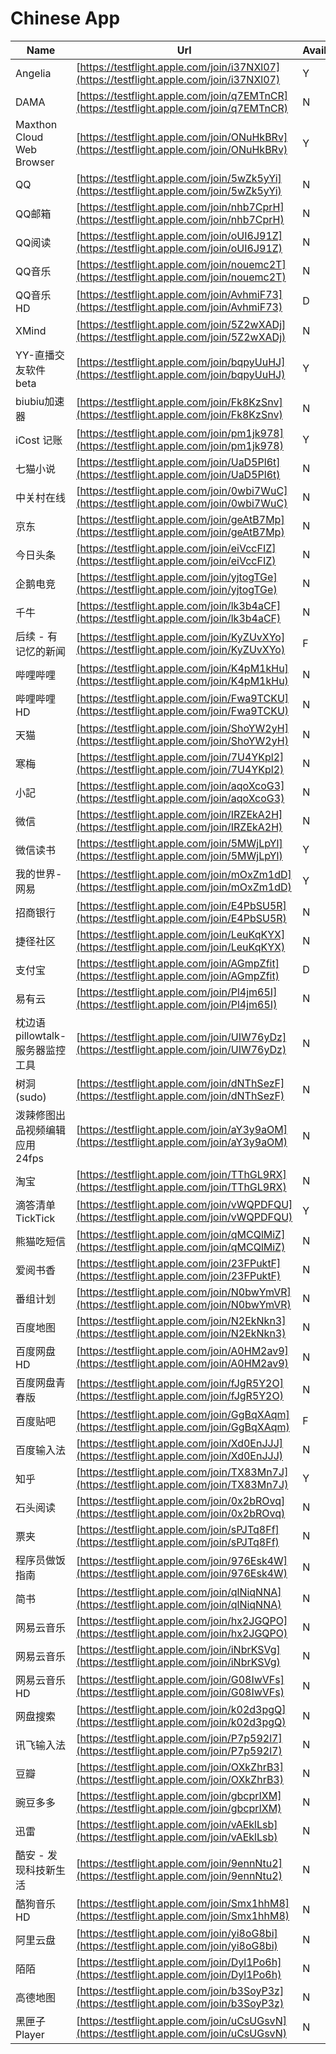 # Chinese App
| Name | Url | Available | Date |
| --- | --- | --- | -- |
| Angelia | [https://testflight.apple.com/join/i37NXl07](https://testflight.apple.com/join/i37NXl07) | Y | 2022-03-15 |
| DAMA | [https://testflight.apple.com/join/q7EMTnCR](https://testflight.apple.com/join/q7EMTnCR) | N | 2022-05-21 |
| Maxthon Cloud Web Browser | [https://testflight.apple.com/join/ONuHkBRv](https://testflight.apple.com/join/ONuHkBRv) | Y | 2022-03-15 |
| QQ | [https://testflight.apple.com/join/5wZk5yYi](https://testflight.apple.com/join/5wZk5yYi) | N | 2022-05-19 |
| QQ邮箱 | [https://testflight.apple.com/join/nhb7CprH](https://testflight.apple.com/join/nhb7CprH) | N | 2022-03-15 |
| QQ阅读 | [https://testflight.apple.com/join/oUI6J91Z](https://testflight.apple.com/join/oUI6J91Z) | N | 2022-03-15 |
| QQ音乐 | [https://testflight.apple.com/join/nouemc2T](https://testflight.apple.com/join/nouemc2T) | N | 2022-03-15 |
| QQ音乐 HD | [https://testflight.apple.com/join/AvhmiF73](https://testflight.apple.com/join/AvhmiF73) | D | 2022-07-07 |
| XMind | [https://testflight.apple.com/join/5Z2wXADj](https://testflight.apple.com/join/5Z2wXADj) | N | 2022-03-15 |
| YY-直播交友软件 beta | [https://testflight.apple.com/join/bqpyUuHJ](https://testflight.apple.com/join/bqpyUuHJ) | Y | 2022-03-15 |
| biubiu加速器 | [https://testflight.apple.com/join/Fk8KzSnv](https://testflight.apple.com/join/Fk8KzSnv) | N | 2022-03-15 |
| iCost 记账 | [https://testflight.apple.com/join/pm1jk978](https://testflight.apple.com/join/pm1jk978) | Y | 2022-03-15 |
| 七猫小说 | [https://testflight.apple.com/join/UaD5Pl6t](https://testflight.apple.com/join/UaD5Pl6t) | N | 2022-03-15 |
| 中关村在线 | [https://testflight.apple.com/join/0wbi7WuC](https://testflight.apple.com/join/0wbi7WuC) | N | 2022-04-06 |
| 京东 | [https://testflight.apple.com/join/geAtB7Mp](https://testflight.apple.com/join/geAtB7Mp) | N | 2022-03-15 |
| 今日头条 | [https://testflight.apple.com/join/eiVccFIZ](https://testflight.apple.com/join/eiVccFIZ) | N | 2022-03-15 |
| 企鹅电竞 | [https://testflight.apple.com/join/yjtogTGe](https://testflight.apple.com/join/yjtogTGe) | N | 2022-03-15 |
| 千牛 | [https://testflight.apple.com/join/lk3b4aCF](https://testflight.apple.com/join/lk3b4aCF) | N | 2022-03-16 |
| 后续 - 有记忆的新闻 | [https://testflight.apple.com/join/KyZUvXYo](https://testflight.apple.com/join/KyZUvXYo) | F | 2022-07-07 |
| 哔哩哔哩 | [https://testflight.apple.com/join/K4pM1kHu](https://testflight.apple.com/join/K4pM1kHu) | N | 2022-03-16 |
| 哔哩哔哩 HD | [https://testflight.apple.com/join/Fwa9TCKU](https://testflight.apple.com/join/Fwa9TCKU) | N | 2022-03-15 |
| 天猫 | [https://testflight.apple.com/join/ShoYW2yH](https://testflight.apple.com/join/ShoYW2yH) | N | 2022-03-16 |
| 寒梅 | [https://testflight.apple.com/join/7U4YKpl2](https://testflight.apple.com/join/7U4YKpl2) | N | 2022-03-15 |
| 小記 | [https://testflight.apple.com/join/aqoXcoG3](https://testflight.apple.com/join/aqoXcoG3) | N | 2022-03-15 |
| 微信 | [https://testflight.apple.com/join/IRZEkA2H](https://testflight.apple.com/join/IRZEkA2H) | N | 2022-03-15 |
| 微信读书 | [https://testflight.apple.com/join/5MWjLpYl](https://testflight.apple.com/join/5MWjLpYl) | Y | 2022-06-14 |
| 我的世界-网易 | [https://testflight.apple.com/join/mOxZm1dD](https://testflight.apple.com/join/mOxZm1dD) | Y | 2022-03-15 |
| 招商银行 | [https://testflight.apple.com/join/E4PbSU5R](https://testflight.apple.com/join/E4PbSU5R) | N | 2022-03-15 |
| 捷径社区 | [https://testflight.apple.com/join/LeuKqKYX](https://testflight.apple.com/join/LeuKqKYX) | N | 2022-03-16 |
| 支付宝 | [https://testflight.apple.com/join/AGmpZfit](https://testflight.apple.com/join/AGmpZfit) | D | 2022-07-08 |
| 易有云 | [https://testflight.apple.com/join/Pl4jm65I](https://testflight.apple.com/join/Pl4jm65I) | N | 2022-03-15 |
| 枕边语pillowtalk-服务器监控工具 | [https://testflight.apple.com/join/UIW76yDz](https://testflight.apple.com/join/UIW76yDz) | N | 2022-03-16 |
| 树洞(sudo) | [https://testflight.apple.com/join/dNThSezF](https://testflight.apple.com/join/dNThSezF) | N | 2022-03-15 |
| 泼辣修图出品视频编辑应用 24fps | [https://testflight.apple.com/join/aY3y9aOM](https://testflight.apple.com/join/aY3y9aOM) | N | 2022-03-15 |
| 淘宝 | [https://testflight.apple.com/join/TThGL9RX](https://testflight.apple.com/join/TThGL9RX) | N | 2022-03-16 |
| 滴答清单 TickTick | [https://testflight.apple.com/join/vWQPDFQU](https://testflight.apple.com/join/vWQPDFQU) | Y | 2022-03-15 |
| 熊猫吃短信 | [https://testflight.apple.com/join/qMCQlMiZ](https://testflight.apple.com/join/qMCQlMiZ) | N | 2022-03-15 |
| 爱阅书香 | [https://testflight.apple.com/join/23FPuktF](https://testflight.apple.com/join/23FPuktF) | N | 2022-03-15 |
| 番组计划 | [https://testflight.apple.com/join/N0bwYmVR](https://testflight.apple.com/join/N0bwYmVR) | N | 2022-03-15 |
| 百度地图 | [https://testflight.apple.com/join/N2EkNkn3](https://testflight.apple.com/join/N2EkNkn3) | N | 2022-03-15 |
| 百度网盘 HD | [https://testflight.apple.com/join/A0HM2av9](https://testflight.apple.com/join/A0HM2av9) | N | 2022-03-15 |
| 百度网盘青春版 | [https://testflight.apple.com/join/fJgR5Y2O](https://testflight.apple.com/join/fJgR5Y2O) | N | 2022-03-21 |
| 百度贴吧 | [https://testflight.apple.com/join/GgBqXAqm](https://testflight.apple.com/join/GgBqXAqm) | F | 2022-07-09 |
| 百度输入法 | [https://testflight.apple.com/join/Xd0EnJJJ](https://testflight.apple.com/join/Xd0EnJJJ) | N | 2022-03-15 |
| 知乎 | [https://testflight.apple.com/join/TX83Mn7J](https://testflight.apple.com/join/TX83Mn7J) | Y | 2022-05-27 |
| 石头阅读 | [https://testflight.apple.com/join/0x2bROvq](https://testflight.apple.com/join/0x2bROvq) | N | 2022-03-15 |
| 票夹 | [https://testflight.apple.com/join/sPJTq8Ff](https://testflight.apple.com/join/sPJTq8Ff) | N | 2022-03-15 |
| 程序员做饭指南 | [https://testflight.apple.com/join/976Esk4W](https://testflight.apple.com/join/976Esk4W) | N | 2022-06-23 |
| 简书 | [https://testflight.apple.com/join/qlNiqNNA](https://testflight.apple.com/join/qlNiqNNA) | N | 2022-03-15 |
| 网易云音乐 | [https://testflight.apple.com/join/hx2JGQPO](https://testflight.apple.com/join/hx2JGQPO) | N | 2022-03-15 |
| 网易云音乐 | [https://testflight.apple.com/join/iNbrKSVg](https://testflight.apple.com/join/iNbrKSVg) | N | 2022-03-15 |
| 网易云音乐 HD | [https://testflight.apple.com/join/G08IwVFs](https://testflight.apple.com/join/G08IwVFs) | N | 2022-03-15 |
| 网盘搜索 | [https://testflight.apple.com/join/k02d3pgQ](https://testflight.apple.com/join/k02d3pgQ) | N | 2022-03-15 |
| 讯飞输入法 | [https://testflight.apple.com/join/P7p592l7](https://testflight.apple.com/join/P7p592l7) | N | 2022-03-16 |
| 豆瓣 | [https://testflight.apple.com/join/OXkZhrB3](https://testflight.apple.com/join/OXkZhrB3) | N | 2022-03-15 |
| 豌豆多多 | [https://testflight.apple.com/join/gbcprIXM](https://testflight.apple.com/join/gbcprIXM) | N | 2022-03-15 |
| 迅雷 | [https://testflight.apple.com/join/vAEklLsb](https://testflight.apple.com/join/vAEklLsb) | N | 2022-03-15 |
| 酷安 - 发现科技新生活 | [https://testflight.apple.com/join/9ennNtu2](https://testflight.apple.com/join/9ennNtu2) | N | 2022-03-15 |
| 酷狗音乐 HD | [https://testflight.apple.com/join/Smx1hhM8](https://testflight.apple.com/join/Smx1hhM8) | N | 2022-03-15 |
| 阿里云盘 | [https://testflight.apple.com/join/yi8oG8bi](https://testflight.apple.com/join/yi8oG8bi) | N | 2022-03-15 |
| 陌陌 | [https://testflight.apple.com/join/Dyl1Po6h](https://testflight.apple.com/join/Dyl1Po6h) | N | 2022-03-15 |
| 高德地图 | [https://testflight.apple.com/join/b3SoyP3z](https://testflight.apple.com/join/b3SoyP3z) | N | 2022-03-15 |
| 黑匣子 Player | [https://testflight.apple.com/join/uCsUGsvN](https://testflight.apple.com/join/uCsUGsvN) | N | 2022-03-15 |
